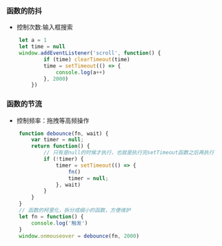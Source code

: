 <!--
 * @Author: your name
 * @Date: 2020-05-02 21:50:09
 * @LastEditTime: 2020-05-02 21:52:10
 * @LastEditors: Please set LastEditors
 * @Description: In User Settings Edit
 * @FilePath: /webNotes/web/debounce.md
 -->

### 函数的防抖

- 控制次数:输入框搜索

```javaScript
    let a = 1
    let time = null
    window.addEventListener('scroll', function() {
            if (time) clearTimeout(time)
            time = setTimeout(() => {
                console.log(a++)
            }, 2000)
        })
```

### 函数的节流

- 控制频率：拖拽等高频操作

```javaScript
    function debounce(fn, wait) {
        var timer = null;
        return function() {
            // 只有是null的时候才执行，也就是执行完setTimeout函数之后再执行
            if (!timer) {
                timer = setTimeout(() => {
                    fn()
                    timer = null;
                }, wait)
            }
        }
    }
    // 函数的柯里化，拆分成细小的函数，方便维护
    let fn = function() {
        console.log('触发')
    }
    window.onmouseover = debounce(fn, 2000)
```
